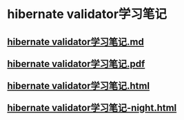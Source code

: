 # hibernate validator学习笔记

<h2>

[hibernate validator学习笔记.md](hibernate%20validator学习笔记.md)

[hibernate validator学习笔记.pdf](hibernate%20validator学习笔记.pdf)

[hibernate validator学习笔记.html](hibernate%20validator学习笔记.html)

[hibernate validator学习笔记-night.html](hibernate%20validator学习笔记-night.html)

</h2>